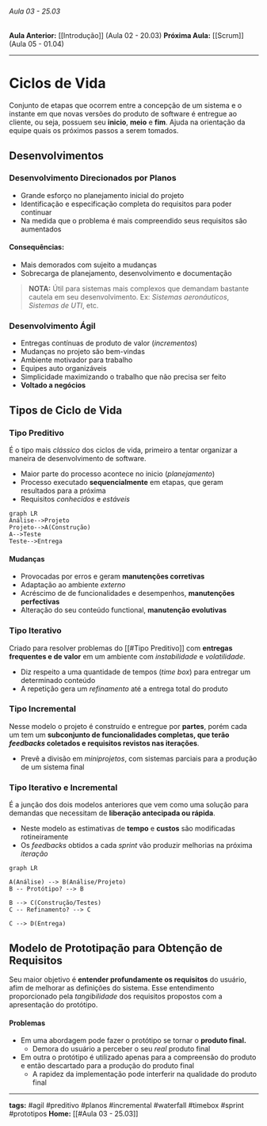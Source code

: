 ###### Aula 03 - 25.03
**Aula Anterior:** [[Introdução]] (Aula 02 - 20.03)
**Próxima Aula:** [[Scrum]] (Aula 05 - 01.04)

---
# Ciclos de Vida
Conjunto de etapas que ocorrem entre a concepção de um sistema e o instante em que novas versões do produto de software é entregue ao cliente, ou seja, possuem seu **inicio**, **meio** e **fim**.
Ajuda na orientação da equipe quais os próximos passos a serem tomados.

## Desenvolvimentos
### Desenvolvimento Direcionados por Planos
- Grande esforço no planejamento inicial do projeto
- Identificação e especificação completa do requisitos para poder continuar
- Na medida que o problema é mais compreendido seus requisitos são aumentados
#### Consequências:
 - Mais demorados com sujeito a mudanças 
 - Sobrecarga de planejamento, desenvolvimento e documentação

>**NOTA:** Útil para sistemas mais complexos que demandam bastante cautela em seu desenvolvimento. Ex: *Sistemas aeronáuticos*, *Sistemas de UTI*, etc.

### Desenvolvimento Ágil
- Entregas contínuas de produto de valor (*incrementos*)
- Mudanças no projeto são bem-vindas
- Ambiente motivador para trabalho
- Equipes auto organizáveis
- Simplicidade maximizando o trabalho que não precisa ser feito
- **Voltado a negócios**

## Tipos de Ciclo de Vida
### Tipo Preditivo
É o tipo mais *clássico* dos ciclos de vida, primeiro a tentar organizar a maneira de desenvolvimento de software.
- Maior parte do processo acontece no inicio (*planejamento*)
- Processo executado **sequencialmente** em etapas, que geram resultados para a próxima
- Requisitos *conhecidos* e *estáveis*

```mermaid
graph LR
Análise-->Projeto
Projeto-->A(Construção)
A-->Teste
Teste-->Entrega
```
#### Mudanças
- Provocadas por erros e geram **manutenções corretivas**
- Adaptação ao ambiente *externo*
- Acréscimo de de funcionalidades e desempenhos, **manutenções perfectivas**
- Alteração do seu conteúdo functional, **manutenção evolutivas**

### Tipo Iterativo
Criado para resolver problemas do [[#Tipo Preditivo]] com **entregas frequentes e de valor** em um ambiente com *instabilidade* e *volatilidade*.
- Diz respeito a uma quantidade de tempos (*time box*) para entregar um determinado conteúdo
- A repetição gera um *refinamento* até a entrega total do produto

### Tipo Incremental
Nesse modelo o projeto é construído e entregue por **partes**, porém cada um tem um **subconjunto de funcionalidades completas, que terão *feedbacks* coletados e requisitos revistos nas iterações**.
- Prevê a divisão em *miniprojetos*, com sistemas parciais para a produção de um sistema final

### Tipo Iterativo e Incremental
É a junção dos dois modelos anteriores que vem como uma solução para demandas que necessitam de **liberação antecipada ou rápida**.
- Neste modelo as estimativas de **tempo** e **custos** são modificadas rotineiramente
- Os *feedbacks* obtidos a cada *sprint* vão produzir melhorias na próxima *iteração*

```mermaid
graph LR

A(Análise) --> B(Análise/Projeto)
B -- Protótipo? --> B

B --> C(Construção/Testes)
C -- Refinamento? --> C

C --> D(Entrega)
```

## Modelo de Prototipação para Obtenção de Requisitos
Seu maior objetivo é **entender profundamente os requisitos** do usuário, afim de melhorar as definições do sistema. Esse entendimento proporcionado pela *tangibilidade* dos requisitos propostos com a apresentação do protótipo.

#### Problemas
- Em uma abordagem pode fazer o protótipo se tornar o **produto final.**
	- Demora do usuário a perceber o seu *real* produto final
- Em outra o protótipo é utilizado apenas para a compreensão do produto e então descartado para a produção do produto final
	- A rapidez da implementação pode interferir na qualidade do produto final

---
**tags:** #agil #preditivo #planos #incremental #waterfall #timebox #sprint #prototipos
**Home:** [[#Aula 03 - 25.03]]